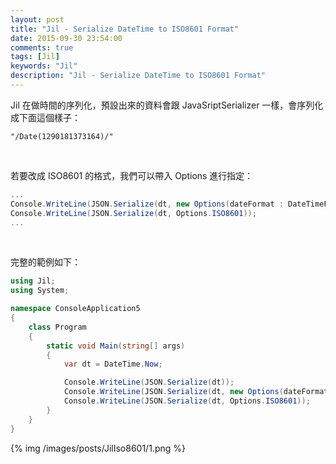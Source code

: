```yaml
---
layout: post
title: "Jil - Serialize DateTime to ISO8601 Format"
date: 2015-09-30 23:54:00
comments: true
tags: [Jil]
keywords: "Jil"
description: "Jil - Serialize DateTime to ISO8601 Format"
---
```


Jil 在做時間的序列化，預設出來的資料會跟 JavaSriptSerializer 一樣，會序列化成下面這個樣子：  

<!-- More -->

    "/Date(1290181373164)/"

<br/>


若要改成 ISO8601 的格式，我們可以帶入 Options 進行指定：  

```c#
...
Console.WriteLine(JSON.Serialize(dt, new Options(dateFormat : DateTimeFormat.ISO8601)));
Console.WriteLine(JSON.Serialize(dt, Options.ISO8601));
...
```

<br/>


完整的範例如下：  

```c#
using Jil;
using System;

namespace ConsoleApplication5
{
    class Program
    {
        static void Main(string[] args)
        {
            var dt = DateTime.Now;

            Console.WriteLine(JSON.Serialize(dt));
            Console.WriteLine(JSON.Serialize(dt, new Options(dateFormat : DateTimeFormat.ISO8601)));
            Console.WriteLine(JSON.Serialize(dt, Options.ISO8601));
        }
    }
}
```

{% img /images/posts/JilIso8601/1.png %}
